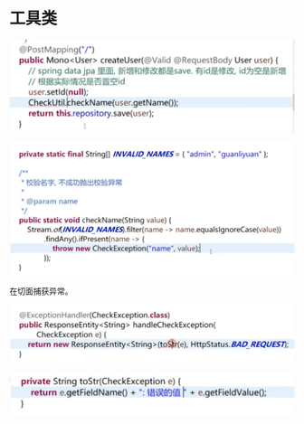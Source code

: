 # 工具类

![](../.gitbook/assets/image%20%28405%29.png)

![](../.gitbook/assets/image%20%28390%29.png)

在切面捕获异常。

![](../.gitbook/assets/image%20%28388%29.png)

![](../.gitbook/assets/image%20%28376%29.png)

